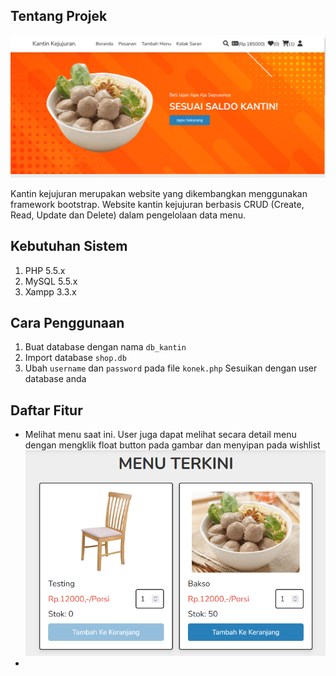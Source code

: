 ## Tentang Projek

![Dasbor](./images/dasbor.PNG)

Kantin kejujuran merupakan website yang dikembangkan menggunakan framework bootstrap. Website kantin kejujuran berbasis CRUD (Create, Read, Update dan Delete) dalam pengelolaan data menu.

## Kebutuhan Sistem
1. PHP 5.5.x
2. MySQL 5.5.x
3. Xampp 3.3.x

## Cara Penggunaan
1. Buat database dengan nama `db_kantin`
2. Import database `shop.db`
3. Ubah `username` dan `password` pada file `konek.php` Sesuikan dengan user database anda

## Daftar Fitur
* Melihat menu saat ini. User juga dapat melihat secara detail menu dengan mengklik float button pada gambar dan menyipan pada wishlist
![Read](./images/add.PNG)
* 

